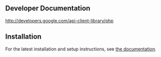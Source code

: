 ## Developer Documentation
http://developers.google.com/api-client-library/php

## Installation
For the latest installation and setup instructions, see 
[the documentation](https://developers.google.com/api-client-library/php/start/installation).
